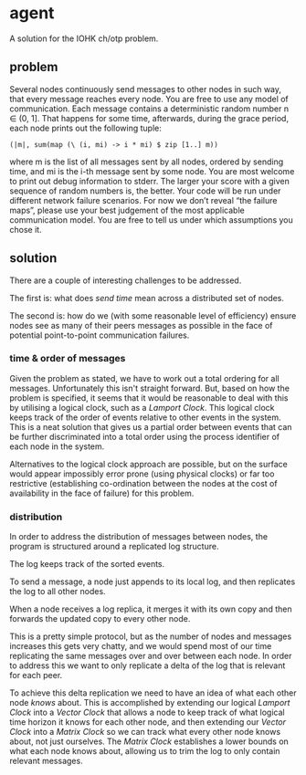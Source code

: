 # agent

A solution for the IOHK ch/otp problem.

## problem

Several nodes continuously send messages to other nodes in such way,
that every message reaches every node. You are free to use any model
of communication.  Each message contains a deterministic random number
n ∈ (0, 1]. That happens for some time, afterwards, during the grace
period, each node prints out the following tuple:

```
(|m|, sum(map (\ (i, mi) -> i * mi) $ zip [1..] m))
```

where m is the list of all messages sent by all nodes, ordered by
sending time, and mi is the i-th message sent by some node. You are
most welcome to print out debug information to stderr.  The larger
your score with a given sequence of random numbers is, the better.
Your code will be run under different network failure scenarios. For
now we don’t reveal “the failure maps”, please use your best judgement
of the most applicable communication model. You are free to tell us
under which assumptions you chose it.

## solution

There are a couple of interesting challenges to be addressed.

The first is: what does _send time_ mean across a distributed set of
nodes.

The second is: how do we (with some reasonable level of efficiency)
ensure nodes see as many of their peers messages as possible in the
face of potential point-to-point communication failures.

### time & order of messages

Given the problem as stated, we have to work out a total ordering for
all messages. Unfortunately this isn't straight forward. But, based on
how the problem is specified, it seems that it would be reasonable to
deal with this by utilising a logical clock, such as a _Lamport
Clock_. This logical clock keeps track of the order of events relative
to other events in the system. This is a neat solution that gives us a
partial order between events that can be further discriminated into a
total order using the process identifier of each node in the system.

Alternatives to the logical clock approach are possible, but on the
surface would appear impossibly error prone (using physical clocks) or
far too restrictive (establishing co-ordination between the nodes at
the cost of availability in the face of failure) for this problem.


### distribution

In order to address the distribution of messages between nodes, the
program is structured around a replicated log structure.

The log keeps track of the sorted events.

To send a message, a node just appends to its local log, and then
replicates the log to all other nodes.

When a node receives a log replica, it merges it with its own copy and
then forwards the updated copy to every other node.

This is a pretty simple protocol, but as the number of nodes and
messages increases this gets very chatty, and we would spend most of
our time replicating the same messages over and over between each
node. In order to address this we want to only replicate a delta
of the log that is relevant for each peer.

To achieve this delta replication we need to have an idea of what each
other node _knows_ about. This is accomplished by extending our
logical _Lamport Clock_ into a _Vector Clock_ that allows a node to
keep track of what logical time horizon it knows for each other node,
and then extending our _Vector Clock_ into a _Matrix Clock_ so we can
track what every other node knows about, not just ourselves. The
_Matrix Clock_ establishes a lower bounds on what each node knows
about, allowing us to trim the log to only contain relevant messages.
